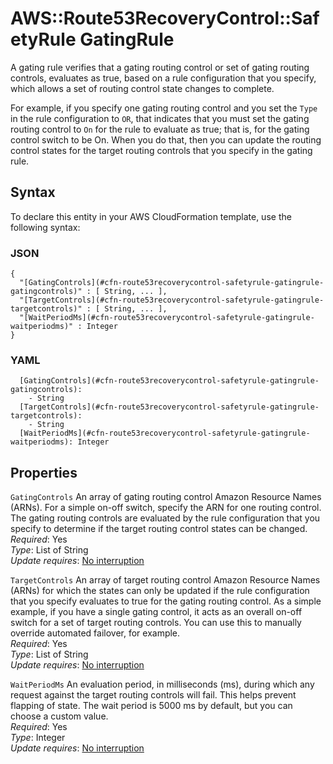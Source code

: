 # AWS::Route53RecoveryControl::SafetyRule GatingRule<a name="aws-properties-route53recoverycontrol-safetyrule-gatingrule"></a>

A gating rule verifies that a gating routing control or set of gating routing controls, evaluates as true, based on a rule configuration that you specify, which allows a set of routing control state changes to complete\.

For example, if you specify one gating routing control and you set the `Type` in the rule configuration to `OR`, that indicates that you must set the gating routing control to `On` for the rule to evaluate as true; that is, for the gating control switch to be On\. When you do that, then you can update the routing control states for the target routing controls that you specify in the gating rule\.

## Syntax<a name="aws-properties-route53recoverycontrol-safetyrule-gatingrule-syntax"></a>

To declare this entity in your AWS CloudFormation template, use the following syntax:

### JSON<a name="aws-properties-route53recoverycontrol-safetyrule-gatingrule-syntax.json"></a>

```
{
  "[GatingControls](#cfn-route53recoverycontrol-safetyrule-gatingrule-gatingcontrols)" : [ String, ... ],
  "[TargetControls](#cfn-route53recoverycontrol-safetyrule-gatingrule-targetcontrols)" : [ String, ... ],
  "[WaitPeriodMs](#cfn-route53recoverycontrol-safetyrule-gatingrule-waitperiodms)" : Integer
}
```

### YAML<a name="aws-properties-route53recoverycontrol-safetyrule-gatingrule-syntax.yaml"></a>

```
  [GatingControls](#cfn-route53recoverycontrol-safetyrule-gatingrule-gatingcontrols):
    - String
  [TargetControls](#cfn-route53recoverycontrol-safetyrule-gatingrule-targetcontrols):
    - String
  [WaitPeriodMs](#cfn-route53recoverycontrol-safetyrule-gatingrule-waitperiodms): Integer
```

## Properties<a name="aws-properties-route53recoverycontrol-safetyrule-gatingrule-properties"></a>

`GatingControls` <a name="cfn-route53recoverycontrol-safetyrule-gatingrule-gatingcontrols"></a>
An array of gating routing control Amazon Resource Names \(ARNs\)\. For a simple on\-off switch, specify the ARN for one routing control\. The gating routing controls are evaluated by the rule configuration that you specify to determine if the target routing control states can be changed\.  
_Required_: Yes  
_Type_: List of String  
_Update requires_: [No interruption](https://docs.aws.amazon.com/AWSCloudFormation/latest/UserGuide/using-cfn-updating-stacks-update-behaviors.html#update-no-interrupt)

`TargetControls` <a name="cfn-route53recoverycontrol-safetyrule-gatingrule-targetcontrols"></a>
An array of target routing control Amazon Resource Names \(ARNs\) for which the states can only be updated if the rule configuration that you specify evaluates to true for the gating routing control\. As a simple example, if you have a single gating control, it acts as an overall on\-off switch for a set of target routing controls\. You can use this to manually override automated failover, for example\.  
_Required_: Yes  
_Type_: List of String  
_Update requires_: [No interruption](https://docs.aws.amazon.com/AWSCloudFormation/latest/UserGuide/using-cfn-updating-stacks-update-behaviors.html#update-no-interrupt)

`WaitPeriodMs` <a name="cfn-route53recoverycontrol-safetyrule-gatingrule-waitperiodms"></a>
An evaluation period, in milliseconds \(ms\), during which any request against the target routing controls will fail\. This helps prevent flapping of state\. The wait period is 5000 ms by default, but you can choose a custom value\.  
_Required_: Yes  
_Type_: Integer  
_Update requires_: [No interruption](https://docs.aws.amazon.com/AWSCloudFormation/latest/UserGuide/using-cfn-updating-stacks-update-behaviors.html#update-no-interrupt)

